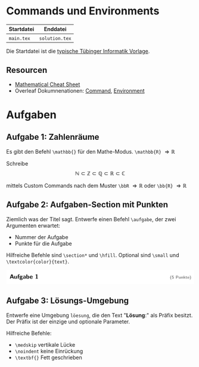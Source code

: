 # Commands und Environments

| Startdatei | Enddatei       |
|------------|----------------|
| `main.tex` | `solution.tex` |


Die Startdatei ist die [typische Tübinger Informatik Vorlage][Vorlage].


## Resourcen

- [Mathematical Cheat Sheet][heinkenCheat]
- Overleaf Dokumnenationen: [Command][Command], [Environment][Environment]


# Aufgaben

## Aufgabe 1: Zahlenräume

Es gibt den Befehl `\mathbb{}` für den Mathe-Modus.
`\mathbb{R}` $\Rightarrow \mathbb{R}$

Schreibe
$$ \mathbb{N}\subset\mathbb{Z}\subset\mathbb{Q}\subset\mathbb{R}\subset\mathbb{C} $$

mittels Custom Commands nach dem Muster
`\bbR` $\Rightarrow \mathbb{R}$ oder `\bb{R}` $\Rightarrow \mathbb{R}$


## Aufgabe 2: Aufgaben-Section mit Punkten

Ziemlich was der Titel sagt. Entwerfe einen Befehl `\aufgabe`, der zwei Argumenten
erwartet:

- Nummer der Aufgabe
- Punkte für die Aufgabe

Hilfreiche Befehle sind `\section*` und `\hfill`.
Optional sind `\small` und `\textcolor{color}{text}`.

![So solls aussehen](../../pictures/aufgabe_2.png)


## Aufgabe 3: Lösungs-Umgebung

Entwerfe eine Umgebung `löesung`, die den Text "**Lösung**:" als Präfix besitzt.
Der Präfix ist der einzige und optionale Parameter.

Hilfreiche Befehle:

- `\medskip` vertikale Lücke
- `\noindent` keine Einrückung
- `\textbf{}` Fett geschrieben





[Command]: https://www.overleaf.com/learn/latex/Commands
[Environment]: https://www.overleaf.com/learn/latex/Environments
[heinkenCheat]: https://www.caam.rice.edu/~heinken/latex/symbols.pdf
[Vorlage]: https://www.overleaf.com/latex/templates/template-for-theoretische-informatik-uni-tubingen/xwsycshfkjtf
